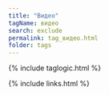 ```yaml
---
title: "Видео"
tagName: видео
search: exclude
permalink: tag_видео.html
folder: tags
---
```

{% include taglogic.html %}

{% include links.html %}
